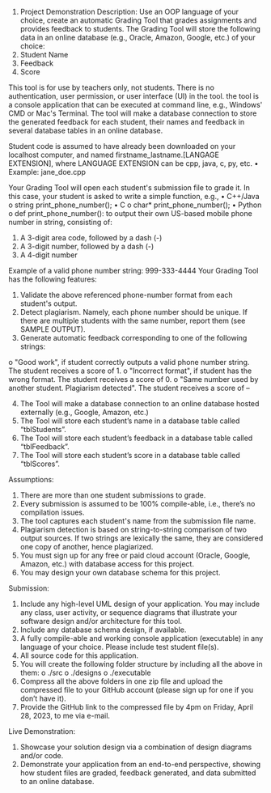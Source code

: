 1.	Project Demonstration
Description: Use an OOP language of your choice, create an automatic Grading Tool that grades assignments and provides feedback to students. The Grading Tool will store the following data in an online database (e.g., Oracle, Amazon, Google, etc.) of your choice:
1.	Student Name
2.	Feedback
3.	Score

This tool is for use by teachers only, not students. There is no authentication, user permission, or user interface (UI) in the tool. the tool is a console application that can be executed at command line, e.g., Windows' CMD or Mac's Terminal. The tool will make a database connection to store the generated feedback for each student, their names and feedback in several database tables in an online database.

Student code is assumed to have already been downloaded on your localhost computer, and named firstname_lastname.[LANGAGE EXTENSION], where LANGUAGE EXTENSION can be cpp, java, c, py, etc.
•	Example: jane_doe.cpp

Your Grading Tool will open each student's submission file to grade it. In this case, your student is asked to write a simple function, e.g.,
•	C++/Java
o	string print_phone_number();
•	C
o	char* print_phone_number();
•	Python
o	def print_phone_number():
to output their own US-based mobile phone number in string, consisting of:
1.	A 3-digit area code, followed by a dash (-)
2.	A 3-digit number, followed by a dash (-)
3.	A 4-digit number
	
Example of a valid phone number string: 999-333-4444 Your Grading Tool has the following features:
1.	Validate the above referenced phone-number format from each student's output.
2.	Detect plagiarism. Namely, each phone number should be unique. If there are multiple students with the same number, report them (see SAMPLE OUTPUT).
3.	Generate automatic feedback corresponding to one of the following strings:

o	"Good work", if student correctly outputs a valid phone number string. The student receives a score of 1.
o	"Incorrect format", if student has the wrong format. The student receives a score of 0.
o	"Same number used by another student. Plagiarism detected". The student receives a score of –


4.	The Tool will make a database connection to an online database hosted externally (e.g., Google, Amazon, etc.)
5.	The Tool will store each student’s name in a database table called “tblStudents”.
6.	The Tool will store each student’s feedback in a database table called “tblFeedback”.
7.	The Tool will store each student’s score in a database table called “tblScores”.

Assumptions:

1.	There are more than one student submissions to grade.
2.	Every submission is assumed to be 100% compile-able, i.e., there’s no compilation issues.
3.	The tool captures each student's name from the submission file name.
4.	Plagiarism detection is based on string-to-string comparison of two output sources. If two strings are lexically the same, they are considered one copy of another, hence plagiarized.
5.	You must sign up for any free or paid cloud account (Oracle, Google, Amazon, etc.) with database access for this project.
6.	You may design your own database schema for this project.

Submission:
1.	Include any high-level UML design of your application. You may include any class, user activity, or sequence diagrams that illustrate your software design and/or architecture for this tool.
2.	Include any database schema design, if available.
3.	A fully compile-able and working console application (executable) in any language of your choice. Please include test student file(s).
4.	All source code for this application.
5.	You will create the following folder structure by including all the above in them:
o	./src
o	./designs
o	./executable
6.	Compress all the above folders in one zip file and upload the compressed file to your GitHub account
(please sign up for one if you don’t have it).
7.	Provide the GitHub link to the compressed file by 4pm on Friday, April 28, 2023, to me via e-mail.
 
Live Demonstration:

1.	Showcase your solution design via a combination of design diagrams and/or code.
2.	Demonstrate your application from an end-to-end perspective, showing how student files are graded, feedback generated, and data submitted to an online database.
